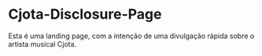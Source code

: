 # Cjota-Disclosure-Page
Esta é uma landing page, com a intenção de uma divulgação rápida sobre o artista musical Cjota.
